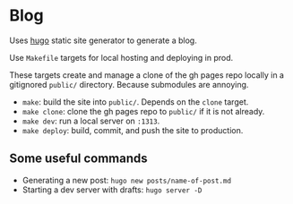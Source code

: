 Blog
===

Uses [hugo](https://gohugo.io/) static site generator to generate a blog.

Use `Makefile` targets for local hosting and deploying in prod.

These targets create and manage a clone of the gh pages repo locally in a gitignored `public/` directory. Because submodules are annoying.

- `make`: build the site into `public/`. Depends on the `clone` target.
- `make clone`: clone the gh pages repo to `public/` if it is not already.
- `make dev`: run a local server on `:1313`.
- `make deploy`: build, commit, and push the site to production.

Some useful commands
---

* Generating a new post: `hugo new posts/name-of-post.md`
* Starting a dev server with drafts: `hugo server -D`

